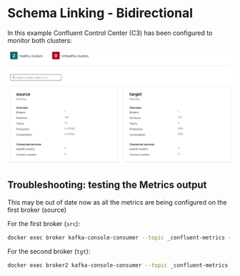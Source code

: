 # Schema Linking - Bidirectional

In this example Confluent Control Center (C3) has been configured to monitor both clusters:

![Dedicated Cluster](img/c3-2clusters.png)

## Troubleshooting: testing the Metrics output

This may be out of date now as all the metrics are being configured on the first broker (source)

For the first broker (`src`):

```bash
docker exec broker kafka-console-consumer --topic _confluent-metrics --bootstrap-server broker:9091 --formatter io.confluent.metrics.reporter.ConfluentMetricsFormatter
```

For the second broker (`tgt`):

```bash
docker exec broker2 kafka-console-consumer --topic _confluent-metrics --bootstrap-server broker2:9092 --formatter io.confluent.metrics.reporter.ConfluentMetricsFormatter
```
